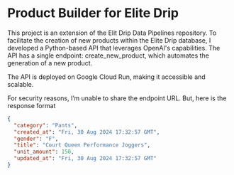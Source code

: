 # Product Builder for Elite Drip

This project is an extension of the Elit Drip Data Pipelines repository. To facilitate the creation of new products within the Elite Drip database, I developed a Python-based API that leverages OpenAI's capabilities. The API has a single endpoint: create_new_product, which automates the generation of a new product.

The API is deployed on Google Cloud Run, making it accessible and scalable.

For security reasons, I’m unable to share the endpoint URL. But, here is the response format

```json
{
  "category": "Pants",
  "created_at": "Fri, 30 Aug 2024 17:32:57 GMT",
  "gender": "F",
  "title": "Court Queen Performance Joggers",
  "unit_amount": 150,
  "updated_at": "Fri, 30 Aug 2024 17:32:57 GMT"
}
